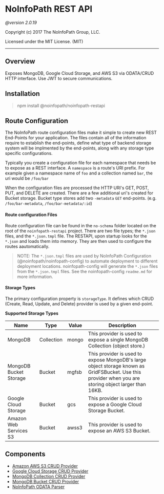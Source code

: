 NoInfoPath REST API
===================
*@version 2.0.19*

Copyright (c) 2017 The NoInfoPath Group, LLC.

Licensed under the MIT License. (MIT)

___

Overview
--------
Exposes MongoDB, Google Cloud Storage, and AWS S3 via ODATA/CRUD HTTP
interface. Use JWT to secure communications.

Installation
------------
> npm install @noinfopath/noinfopath-restapi

Route Configuration
-------------------

The NoInfoPath route configuration files make it simple to create new REST End-Points for your application. The files contain all of the information require to establish
the end-points, define what type of backend storage system will be implmented by the end-points, along with any storage type specific configurations.

Typically you create a configuration file for each namespace that needs be to expose as a REST interface. A `namespace` is a route's URI prefix. For example given a
namespace name of `foo` and a collection named `bar`, the uri would be `/foo/bar`

When the configuration files are processed the HTTP URI's GET, POST, PUT, and DELETE are created. There are a few additional uri's created for Bucket storage.
Bucket type stores add two `-metadata` `GET` end-points. (e.g. `/foo/bar-metadata`, `/foo/bar-metadata/:id`)

#### Route configuration Files

Route configuration file can be found in the `no-schema` folder located on the root of the `noinfopath-restapi` project.
There are two file types; the `*.json` files, and the `*.json.tmpl` file. The RESTAPI, upon startup looks for the `*.json`
and loads them into memory. They are then used to configure the routes aautomatically.

> NOTE: The `*.json.tmpl` files are used by NoInfoPath Configuration (@noinfopath/noinfopath-config) to automate deployment to different deployment locations.
> noinfopath-config will generate the `*.json` files from the `*.json.tmpl` files. See the noinfopath-config `readme.md` for more information.

#### Storage Types

The primary configuration property is `storageType`. It defines which CRUD (Create, Read, Update, and Delete) provider is used by a given end-point.

**Supported Storage Types**

|Name|Type|Value|Description|
|----|----|-----|-----------|
|MongoDB|Collection|mongo|This provider is used to expose a single MongoDB Collection (object store.)|
|MongoDB Bucket Storage|Bucket|mgfsb|This provider is used to expose MongoDB's large object storage known as GridFSBucket. Use this provider when you are storing object larger than 16KB.|
|Google Cloud Storage|Bucket|gcs|This provider is used to expose a Google Cloud Storage Bucket.|
|Amazon Web Services S3|Bucket|awss3|This provider is used to expose an AWS S3 Bucket.|

Components
----------

- [Amazon AWS S3 CRUD Provider](no-awss3-crud)
- [Google Cloud Storage CRUD Provider](no-gcs-crud)
- [MongoDB Collection CRUD Provider](no-mongo-crud)
- [MongoDB Bucket CRUD Provider](no-mongo-crud-lo)
- [NoInfoPath ODATA Parser](no-odata)

